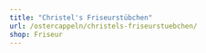 ```yaml
---
title: "Christel's Friseurstübchen"
url: /ostercappeln/christels-friseurstuebchen/
shop: Friseur
---
```

